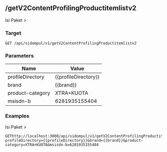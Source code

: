 ## /getV2ContentProfilingProductitemlistv2
Isi Paket &gt;

### Target
```
GET /api/sidompul/v1/getV2ContentProfilingProductitemlistv2
```

### Parameters
Name | Value
--- | ---
profileDirectory|{{profileDirectory}}
brand|{{brand}}
product-category|XTRA+KUOTA
msisdn-b|6281935155404



### Examples
Isi Paket &gt;
```
GEThttp://localhost:3000/api/sidompul/v1/getV2ContentProfilingProductitemlistv2?profileDirectory={{profileDirectory}}&brand={{brand}}&product-category=XTRA+KUOTA&msisdn-b=6281935155404


```

